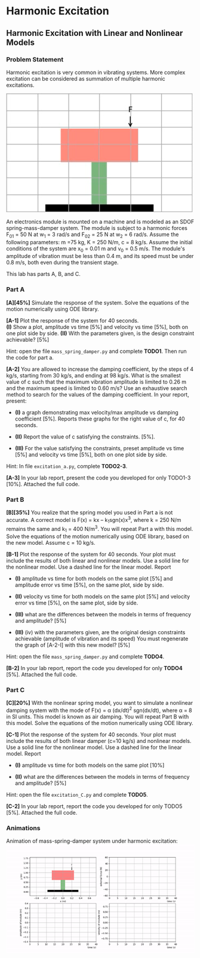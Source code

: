 # Harmonic Excitation
## Harmonic Excitation with Linear and Nonlinear Models


### Problem Statement
Harmonic excitation is very common in vibrating systems. More complex excitation can be considered as summation of multiple harmonic excitations.

![module](./images/electronics_module.png)

An electronics module is mounted on a machine and is modeled as an SDOF spring-mass-damper system. The module is subject to a harmonic forces F<sub>01</sub> = 50 N at w<sub>1</sub> = 3 rad/s and F<sub>02</sub> = 25 N at w<sub>2</sub> = 6 rad/s. Assume the following parameters: m =75 kg, K = 250 N/m, c = 8 kg/s. Assume the initial conditions of the system are x<sub>0</sub> = 0.01 m and v<sub>0</sub> = 0.5 m/s. The module's amplitude of vibration must be less than 0.4 m,  and its speed must be under 0.8 m/s, both even during the transient stage.

This lab has parts A, B, and C.


### Part A
**[A][45%]** Simulate the response of the system. Solve the equations of the motion numerically using ODE library.


**[A-1]** Plot the response of the system for 40 seconds.  
	**(I)** Show a plot, amplitude vs time [5%] and velocity vs time [5%], both on one plot side by side.
	**(II)** With the parameters given, is the design constraint achievable? [5%]

Hint: open the file `mass_spring_damper.py` and complete **TODO1**. Then run the code for part a.

**[A-2]** You are allowed to increase the damping coefficient, by the steps of 4 kg/s, starting from 30 kg/s, and ending at 98 kg/s. What is the smallest value of c such that the maximum vibration amplitude is limited to 0.26 m and the maximum speed is limited to 0.60 m/s? Use an exhaustive search method to search for the values of the damping coefficient. In your report, present: 
- **(I)** a graph demonstrating max velocity/max amplitude vs damping coefficient [5%]. Reports these graphs for the right value of c, for 40 seconds.
* **(II)** Report the value of c satisfying the constraints. [5%].
+ **(III)** For the value satisfying the constraints, preset amplitude vs time [5%] and velocity vs time [5%], both on one plot side by side. 

Hint: In file `excitation_a.py`, complete **TODO2-3**.

**[A-3]**  In your lab report, present the code you developed for only TODO1-3 [10%]. Attached the full code.


### Part B
**[B][35%]** You realize that the spring model you used in Part a is not accurate. A correct model is F(x) = kx – k<sub>1</sub>sgn(x)x<sup>3</sup>, where k = 250 N/m remains the same and k<sub>1</sub> = 400 N/m<sup>3</sup>. You will repeat Part a with this model. Solve the equations of the motion numerically using ODE library, based on the new model. Assume c = 10 kg/s.


**[B-1]** Plot the response of the system for 40 seconds. Your plot must include the results of both linear and nonlinear models. Use a solid line for the nonlinear model. Use a dashed line for the linear model. Report
- **(I)** amplitude vs time for both models on the same plot  [5%] and amplitude error vs time [5%], on the same plot, side by side. 
* **(II)** velocity vs time for both models on the same plot  [5%] and velocity error vs time [5%], on the same plot, side by side.
+ **(III)** what are the differences between the models in terms of frequency and amplitude? [5%]
- **(III)** (iv)	with the parameters given, are the original design constraints achievable (amplitude of vibration and its speed) You must regenerate the graph of [A-2-I] with this new model? [5%]

Hint: open the file `mass_spring_damper.py` and complete **TODO4**.

**[B-2]** In your lab report, report the code you developed for only **TODO4** [5%]. Attached the full code.  


### Part C
**[C][20%]** With the nonlinear spring model, you want to simulate a nonlinear damping system with the mode of F(x) = α (dx/dt)<sup>2</sup> sgn(dx/dt), where α = 8 in SI units. This model is known as air damping. You will repeat Part B with this model. Solve the equations of the motion numerically using ODE library.

**[C-1]** Plot the response of the system for 40 seconds. Your plot must include the results of both linear damper (c=10 kg/s) and nonlinear models. Use a solid line for the nonlinear model. Use a dashed line for the linear model. Report  
- **(I)** amplitude vs time for both models on the same plot [10%]
* **(II)** what are the differences between the models in terms of frequency and amplitude? [5%]

Hint: open the file `excitation_C.py` and complete **TODO5**.
 
**[C-2]** In your lab report, report the code you developed for only TODO5 [5%]. Attached the full code.


### Animations
Animation of mass-spring-damper system under harmonic excitation:\
![overdamped](./images/harmonic_excitation.gif)


